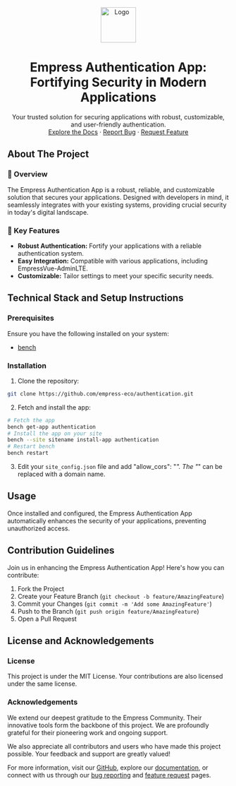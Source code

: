 <div align="center">
<img src="https://grow.empress.eco/uploads/default/original/2X/1/1f1e1044d3864269d2a613577edb9763890422ab.png" alt="Logo" width="80" height="80">

<h1 align="center">Empress Authentication App: Fortifying Security in Modern Applications</h1>
<p align="center">
Your trusted solution for securing applications with robust, customizable, and user-friendly authentication.
<br />
<a href="https://grow.empress.eco/">Explore the Docs</a>
·
<a href="https://github.com/empress-eco/authentication/issues">Report Bug</a>
·
<a href="https://github.com/empress-eco/authentication/issues">Request Feature</a>
</p>
</div>

## About The Project

### 📖 Overview
The Empress Authentication App is a robust, reliable, and customizable solution that secures your applications. Designed with developers in mind, it seamlessly integrates with your existing systems, providing crucial security in today's digital landscape.

### 🌟 Key Features
- **Robust Authentication:** Fortify your applications with a reliable authentication system.
- **Easy Integration:** Compatible with various applications, including EmpressVue-AdminLTE.
- **Customizable:** Tailor settings to meet your specific security needs.

## Technical Stack and Setup Instructions

### Prerequisites
Ensure you have the following installed on your system:
- [bench](https://github.com/Empress/bench)

### Installation
1. Clone the repository:
```sh
git clone https://github.com/empress-eco/authentication.git
```
2. Fetch and install the app:
```sh
# Fetch the app
bench get-app authentication
# Install the app on your site
bench --site sitename install-app authentication
# Restart bench
bench restart
```
3. Edit your `site_config.json` file and add "allow_cors": "*". The "*" can be replaced with a domain name.

## Usage
Once installed and configured, the Empress Authentication App automatically enhances the security of your applications, preventing unauthorized access.

## Contribution Guidelines
Join us in enhancing the Empress Authentication App! Here's how you can contribute:

1. Fork the Project
2. Create your Feature Branch (`git checkout -b feature/AmazingFeature`)
3. Commit your Changes (`git commit -m 'Add some AmazingFeature'`)
4. Push to the Branch (`git push origin feature/AmazingFeature`)
5. Open a Pull Request

## License and Acknowledgements

### License
This project is under the MIT License. Your contributions are also licensed under the same license.

### Acknowledgements
We extend our deepest gratitude to the Empress Community. Their innovative tools form the backbone of this project. We are profoundly grateful for their pioneering work and ongoing support.

We also appreciate all contributors and users who have made this project possible. Your feedback and support are greatly valued!

For more information, visit our [GitHub](https://github.com/empress-eco/), explore our [documentation](https://grow.empress.eco/), or connect with us through our [bug reporting](https://github.com/empress-eco/authentication/issues) and [feature request](https://github.com/empress-eco/authentication/issues) pages.
